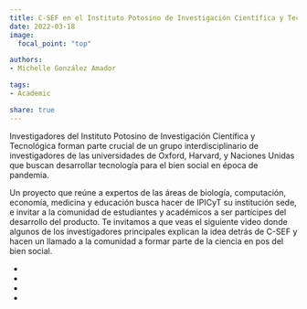 ```yaml
---
title: C-SEF en el Instituto Potosino de Investigación Científica y Tecnológica!
date: 2022-03-18
image:
  focal_point: "top"

authors:
- Michelle González Amador

tags:
- Academic

share: true
---
```


Investigadores del Instituto Potosino de Investigación Científica y Tecnológica forman parte crucial de un grupo interdisciplinario de investigadores de las universidades de Oxford, Harvard, y Naciones Unidas que buscan desarrollar tecnología para el bien social en época de pandemia.

<!--more-->

Un proyecto que reúne a expertos de las áreas de biología, computación, economía, medicina y educación busca hacer de IPICyT su institución sede, e invitar a la comunidad de estudiantes y académicos a ser partícipes
del desarrollo del producto. Te invitamos a que veas el siguiente video donde algunos de los investigadores principales explican la idea detrás de C-SEF y hacen un llamado a
la comunidad a formar parte de la ciencia en pos del bien social. 

<ul class="share">
  <li>
    <a href="https://twitter.com/intent/tweet?url=https://www.c-sef.com/post/video-de-invitacion/" target="_blank" rel="noopener" class="share-btn-twitter" aria-label="twitter">
      <i class="fab fa-twitter"></i>
    </a>
  </li>
  <li>
    <a href="https://www.facebook.com/sharer.php?u=https://www.c-sef.com/post/video-de-invitacion/" target="_blank" rel="noopener" class="share-btn-facebook" aria-label="facebook">
      <i class="fab fa-facebook"></i>
    </a>
  <li>
    <a href="https://www.linkedin.com/shareArticle?url=https://www.c-sef.com/post/video-de-invitacion/" target="_blank" rel="noopener" class="share-btn-linkedin" aria-label="linkedin-in">
      <i class="fab fa-linkedin-in"></i>
    </a>
  </li>
  <li>
    <a href="whatsapp://send?text=C%20SEF%20WEBSITE%20https://www.c-sef.com/post/video-de-invitacion/" target="_blank" rel="noopener" class="share-btn-whatsapp" aria-label="whatsapp">
      <i class="fab fa-whatsapp"></i>
    </a>
  </li>
</ul>
